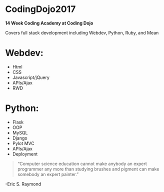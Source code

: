 # CodingDojo2017

**14 Week Coding Academy at Coding Dojo**

Covers full stack development including Webdev, Python, Ruby, and Mean

# Webdev:

* Html
* CSS
* Javascript/jQuery
* APIs/Ajax
* RWD

# Python:

* Flask
* OOP
* MySQL
* Django
* Pylot MVC
* APIs/Ajax
* Deployment

> “Computer science education cannot make anybody an expert programmer any more than studying brushes and pigment can make somebody an expert painter.”

-Eric S. Raymond

